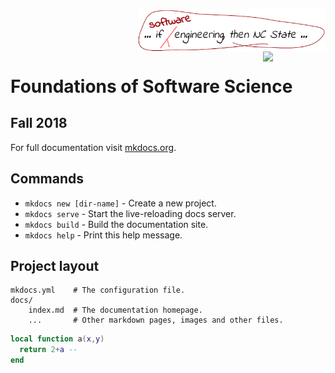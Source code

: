 <img src="img/ncstate.png" align=right width=300><br clear=right>
<img src="http://ai4se.net/img/ncsu-logo.png" align=right width=100>
# Foundations of Software Science
## Fall 2018

For full documentation visit [mkdocs.org](https://mkdocs.org).

## Commands

* `mkdocs new [dir-name]` - Create a new project.
* `mkdocs serve` - Start the live-reloading docs server.
* `mkdocs build` - Build the documentation site.
* `mkdocs help` - Print this help message.

## Project layout

    mkdocs.yml    # The configuration file.
    docs/
        index.md  # The documentation homepage.
        ...       # Other markdown pages, images and other files.

```lua
local function a(x,y)
  return 2+a -- 
end
```
